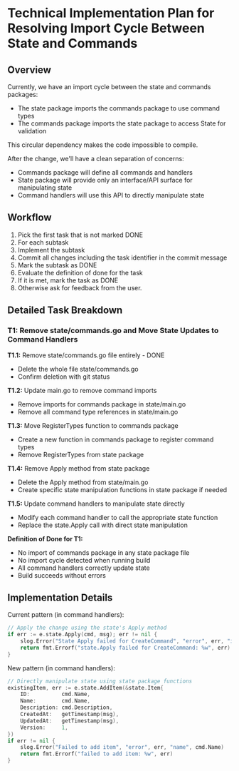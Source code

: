# Technical Implementation Plan for Resolving Import Cycle Between State and Commands

## Overview

Currently, we have an import cycle between the state and commands packages:
- The state package imports the commands package to use command types
- The commands package imports the state package to access State for validation

This circular dependency makes the code impossible to compile.

After the change, we'll have a clean separation of concerns:
- Commands package will define all commands and handlers
- State package will provide only an interface/API surface for manipulating state
- Command handlers will use this API to directly manipulate state

## Workflow

1. Pick the first task that is not marked DONE
2. For each subtask
3. Implement the subtask
4. Commit all changes including the task identifier in the commit message
5. Mark the subtask as DONE
6. Evaluate the definition of done for the task
7. If it is met, mark the task as DONE
8. Otherwise ask for feedback from the user.

## Detailed Task Breakdown

### T1: Remove state/commands.go and Move State Updates to Command Handlers

**T1.1:** Remove state/commands.go file entirely - DONE

- Delete the whole file state/commands.go
- Confirm deletion with git status

**T1.2:** Update main.go to remove command imports

- Remove imports for commands package in state/main.go
- Remove all command type references in state/main.go

**T1.3:** Move RegisterTypes function to commands package

- Create a new function in commands package to register command types
- Remove RegisterTypes from state package

**T1.4:** Remove Apply method from state package

- Delete the Apply method from state/main.go
- Create specific state manipulation functions in state package if needed

**T1.5:** Update command handlers to manipulate state directly

- Modify each command handler to call the appropriate state function
- Replace the state.Apply call with direct state manipulation

**Definition of Done for T1:**

- No import of commands package in any state package file
- No import cycle detected when running build
- All command handlers correctly update state
- Build succeeds without errors

## Implementation Details

Current pattern (in command handlers):
```go
// Apply the change using the state's Apply method
if err := e.state.Apply(cmd, msg); err != nil {
    slog.Error("State Apply failed for CreateCommand", "error", err, "id", cmd.ID)
    return fmt.Errorf("state.Apply failed for CreateCommand: %w", err)
}
```

New pattern (in command handlers):
```go
// Directly manipulate state using state package functions
existingItem, err := e.state.AddItem(&state.Item{
    ID:          cmd.Name,
    Name:        cmd.Name,
    Description: cmd.Description,
    CreatedAt:   getTimestamp(msg),
    UpdatedAt:   getTimestamp(msg),
    Version:     1,
})
if err != nil {
    slog.Error("Failed to add item", "error", err, "name", cmd.Name)
    return fmt.Errorf("failed to add item: %w", err)
}
```